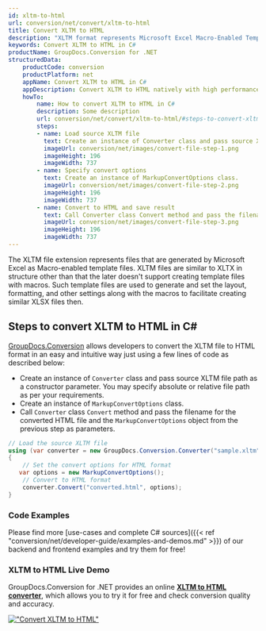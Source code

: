```yaml
---
id: xltm-to-html
url: conversion/net/convert/xltm-to-html
title: Convert XLTM to HTML
description: "XLTM format represents Microsoft Excel Macro-Enabled Template with .xltm extension. Learn how to convert XLTM to HTML file programmatically in C# language using GroupDocs.Conversion for .NET library."
keywords: Convert XLTM to HTML in C#
productName: GroupDocs.Conversion for .NET
structuredData:
    productCode: conversion
    productPlatform: net
    appName: Convert XLTM to HTML in C#
    appDescription: Convert XLTM to HTML natively with high performance using C# language and server side GroupDocs.Conversion for .NET APIs, without the use of any software like Microsoft or Open Office.
    howTo:
        name: How to convert XLTM to HTML in C# 
        description: Some description
        url: conversion/net/convert/xltm-to-html/#steps-to-convert-xltm-to-html-in-c
        steps:
        - name: Load source XLTM file 
          text: Create an instance of Converter class and pass source XLTM file path as a constructor parameter. You may specify absolute or relative file path as per your requirements. 
          imageUrl: conversion/net/images/convert-file-step-1.png
          imageHeight: 196
          imageWidth: 737
        - name: Specify convert options 
          text: Create an instance of MarkupConvertOptions class.
          imageUrl: conversion/net/images/convert-file-step-2.png
          imageHeight: 196
          imageWidth: 737
        - name: Convert to HTML and save result 
          text: Call Converter class Convert method and pass the filename for the converted HTML file and the MarkupConvertOptions object from the previous step as parameters.
          imageUrl: conversion/net/images/convert-file-step-3.png
          imageHeight: 196
          imageWidth: 737
---
```


The XLTM file extension represents files that are generated by Microsoft Excel as Macro-enabled template files. XLTM files are similar to XLTX in structure other than that the later doesn't support creating template files with macros. Such template files are used to generate and set the layout, formatting, and other settings along with the macros to facilitate creating similar XLSX files then.

## Steps to convert XLTM to HTML in C#

[GroupDocs.Conversion](https://products.groupdocs.com/conversion/net) allows developers to convert the XLTM file to HTML format in an easy and intuitive way just using a few lines of code as described below:

* Create an instance of `Converter` class and pass source XLTM file path as a constructor parameter. You may specify absolute or relative file path as per your requirements. 
* Create an instance of `MarkupConvertOptions` class.
* Call `Converter` class `Convert` method and pass the filename for the converted HTML file and the `MarkupConvertOptions` object from the previous step as parameters.

```csharp
// Load the source XLTM file
using (var converter = new GroupDocs.Conversion.Converter("sample.xltm"))
{
    // Set the convert options for HTML format
   var options = new MarkupConvertOptions();
    // Convert to HTML format
    converter.Convert("converted.html", options);
}
```

### Code Examples

Please find more [use-cases and complete C# sources]({{< ref "conversion/net/developer-guide/examples-and-demos.md" >}}) of our backend and frontend examples and try them for free!

### XLTM to HTML Live Demo

GroupDocs.Conversion for .NET provides an online [**XLTM to HTML converter**](https://products.groupdocs.app/conversion/xltm-to-html), which allows you to try it for free and check conversion quality and accuracy.

[!["Convert XLTM to HTML"](conversion/net/images/convert-to-html/convert-xltm-to-html.png)](https://products.groupdocs.app/conversion/xltm-to-html)